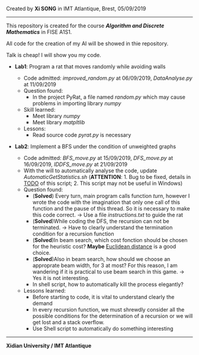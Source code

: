 Created by **Xi SONG** in IMT Atlantique, Brest, 05/09/2019

---

This repository is created for the course ***Algorithm and Discrete Mathematics*** in FISE A1S1.

All code for the creation of my AI will be showed in thie repository.

Talk is cheap! I will show you my code.

+ **Lab1**: Program a rat that moves randomly while avoiding walls
  + Code admitted: *improved_random.py* at 06/09/2019, *DataAnalyse.py* at 11/09/2019
  + Question found: 
    + In the project PyRat, a file named *random.py* which may cause problems in importing library *numpy*
  + Skill learned:
    + Meet library *numpy*
	+ Meet library *matpltlib*
  + Lessons:
    + Read source code *pyrat.py* is necessary

+ **Lab2**: Implement a BFS under the condition of unweighted graphs
  + Code admitted: *BFS_move.py* at 15/09/2019, *DFS_move.py* at 16/09/2019, *IDDFS_move.py* at 21/09/2019
  + With the will to automatically analyse the code, update *AutomaticGetStatistics.sh* (**ATTENTION**: 1. Bug to be fixed, details in <u>TODO</u> of this script; 2. This script may not be useful in Windows)
  + Question found:
    + (**Solved**) Every turn, main program calls function *turn*, however I wrote the code with the imagination that only one call of this function and the pause of this thread. So it is necessary to make this code correct. -> Use a file *instructions.txt* to guide the rat
	+ (**Solved**)While coding the DFS, the recursion can not be terminated. -> Have to clearly understand the termination condition for a recursion function
	+ (**Solved**)In beam search, which cost fonction should be chosen for the heuristic cost? **Maybe** <u>Euclidean distance</u> is a good choice.
	+ (**Solved**)Also in beam search, how should we choose an approprate beam width, for 3 at most? For this reason, I am wandering if it is practical to use beam search in this game. -> Yes it is not interesting.
	+ In shell script, how to automatically kill the process elegantly?
  + Lessons learned:
    + Before starting to code, it is vital to understand clearly the demand
	+ In every recursion function, we must shrewdly consider all the possible conditions for the determination of a recursion or we will get lost and a stack overflow.
	+ Use Shell script to automatically do something interesting
---
**Xidian University / IMT Atlantique**
